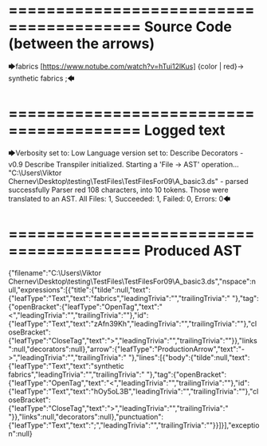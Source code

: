 ========================================
Source Code (between the arrows)
========================================

🡆fabrics [https://www.notube.com/watch?v=hTui12lKus] {color | red}<zAfn39Kh>-> synthetic fabrics <hOy5oL3B> ;🡄

========================================
Logged text
========================================

🡆Verbosity set to: Low
Language version set to: Describe Decorators - v0.9
Describe Transpiler initialized.
Starting a 'File -> AST' operation...
"C:\Users\Viktor Chernev\Desktop\testing\TestFiles\TestFilesFor09\A_basic3.ds" - parsed successfully
Parser red 108 characters, into 10 tokens.
Those were translated to an AST.
All Files: 1, Succeeded: 1, Failed: 0, Errors: 0🡄

========================================
Produced AST
========================================

{"filename":"C:\\Users\\Viktor Chernev\\Desktop\\testing\\TestFiles\\TestFilesFor09\\A_basic3.ds","nspace":null,"expressions":[{"title":{"tilde":null,"text":{"leafType":"Text","text":"fabrics","leadingTrivia":"","trailingTrivia":" "},"tag":{"openBracket":{"leafType":"OpenTag","text":"<","leadingTrivia":"","trailingTrivia":""},"id":{"leafType":"Text","text":"zAfn39Kh","leadingTrivia":"","trailingTrivia":""},"closeBracket":{"leafType":"CloseTag","text":">","leadingTrivia":"","trailingTrivia":""}},"links":null,"decorators":null},"arrow":{"leafType":"ProductionArrow","text":"->","leadingTrivia":"","trailingTrivia":" "},"lines":[{"body":{"tilde":null,"text":{"leafType":"Text","text":"synthetic fabrics","leadingTrivia":"","trailingTrivia":" "},"tag":{"openBracket":{"leafType":"OpenTag","text":"<","leadingTrivia":"","trailingTrivia":""},"id":{"leafType":"Text","text":"hOy5oL3B","leadingTrivia":"","trailingTrivia":""},"closeBracket":{"leafType":"CloseTag","text":">","leadingTrivia":"","trailingTrivia":" "}},"links":null,"decorators":null},"punctuation":{"leafType":"Text","text":";","leadingTrivia":"","trailingTrivia":""}}]}],"exception":null}
